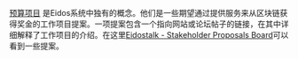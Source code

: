 [预算项目](introduction/workers) 是Eidos系统中独有的概念。他们是一些期望通过提供服务来从区块链获得奖金的工作项目提案。一项提案包含一个指向网站或论坛帖子的链接，在其中详细解释了工作项目的介绍。在这里[Eidostalk - Stakeholder Proposals Board](https://bitsharestalk.org/index.php/board,75.0.html)可以看到一些提案。
